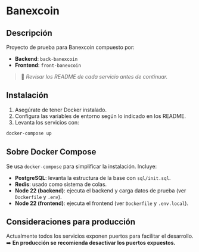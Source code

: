 # Banexcoin

## Descripción
Proyecto de prueba para Banexcoin compuesto por:
- **Backend**: `back-banexcoin`
- **Frontend**: `front-banexcoin`

> 📄 *Revisar los README de cada servicio antes de continuar.*

## Instalación

1. Asegúrate de tener Docker instalado.
2. Configura las variables de entorno según lo indicado en los README.
3. Levanta los servicios con:

```bash
docker-compose up
```

## Sobre Docker Compose

Se usa `docker-compose` para simplificar la instalación. Incluye:

- **PostgreSQL**: levanta la estructura de la base con `sql/init.sql`.
- **Redis**: usado como sistema de colas.
- **Node 22 (backend)**: ejecuta el backend y carga datos de prueba (ver `Dockerfile` y `.env`).
- **Node 22 (frontend)**: ejecuta el frontend (ver `Dockerfile` y `.env.local`).

## Consideraciones para producción

Actualmente todos los servicios exponen puertos para facilitar el desarrollo.  
➡️ **En producción se recomienda desactivar los puertos expuestos.**